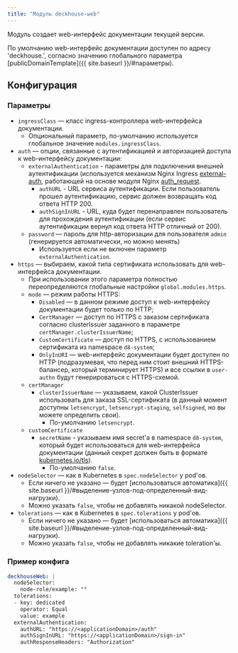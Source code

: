 ```yaml
---
title: "Модуль deckhouse-web"
---
```


Модуль создает web-интерфейс документации текущей версии.   

По умолчанию web-интерфейс документации доступен по адресу 'deckhouse.', согласно значению глобального параметра [publicDomainTemplate]({{ site.baseurl }}/#параметры).

Конфигурация
------------

### Параметры

* `ingressClass` — класс ingress-контроллера web-интерфейса документации.
    * Опциональный параметр, по-умолчанию используется глобальное значение `modules.ingressClass`.
* `auth` — опции, связанные с аутентификацией и авторизацией доступа к web-интерфейсу документации:
    * `externalAuthentication` - параметры для подключения внешней аутентификации (используется механизм Nginx Ingress [external-auth](https://kubernetes.github.io/ingress-nginx/examples/auth/external-auth/), работающей на основе модуля Nginx [auth_request](http://nginx.org/en/docs/http/ngx_http_auth_request_module.html).
         * `authURL` - URL сервиса аутентификации. Если пользователь прошел аутентификацию, сервис должен возвращать код ответа HTTP 200.
         * `authSignInURL` - URL, куда будет перенаправлен пользователь для прохождения аутентификации (если сервис аутентификации вернул код ответа HTTP отличный от 200).
    * `password` — пароль для http-авторизации для пользователя `admin` (генерируется автоматически, но можно менять)
         * Используется если не включен параметр `externalAuthentication`.
* `https` — выбираем, какой типа сертификата использовать для web-интерфейса документации.
    * При использовании этого параметра полностью переопределяются глобальные настройки `global.modules.https`.
    * `mode` — режим работы HTTPS:
        * `Disabled` — в данном режиме доступ к web-интерфейсу документации будет только по HTTP;
        * `CertManager` — доступ по HTTPS с заказом сертификата согласно clusterIssuer заданного в параметре `certManager.clusterIssuerName`;
        * `CustomCertificate` — доступ по HTTPS, с использованием сертификата из namespace `d8-system`;
        * `OnlyInURI` — web-интерфейс документации будет доступен по HTTP (подразумевая, что перед ним стоит внешний HTTPS-балансер, который терминирует HTTPS) и все ссылки в `user-authn` будут генерироваться с HTTPS-схемой.
    * `certManager`
      * `clusterIssuerName` — указываем, какой ClusterIssuer использовать для заказа SSL-сертификата (в данный момент доступны `letsencrypt`, `letsencrypt-staging`, `selfsigned`, но вы можете определить свои).
        * По-умолчанию `letsencrypt`.
    * `customCertificate`
      * `secretName` - указываем имя secret'а в namespace `d8-system`, который будет использоваться для web-интерфейса документации (данный секрет должен быть в формате [kubernetes.io/tls](https://kubernetes.github.io/ingress-nginx/user-guide/tls/#tls-secrets)).
        * По-умолчанию `false`.
* `nodeSelector` — как в Kubernetes в `spec.nodeSelector` у pod'ов.
    * Если ничего не указано — будет [использоваться автоматика]({{ site.baseurl }}/#выделение-узлов-под-определенный-вид-нагрузки).
    * Можно указать `false`, чтобы не добавлять никакой nodeSelector.
* `tolerations` — как в Kubernetes в `spec.tolerations` у pod'ов.
    * Если ничего не указано — будет [использоваться автоматика]({{ site.baseurl }}/#выделение-узлов-под-определенный-вид-нагрузки).
    * Можно указать `false`, чтобы не добавлять никакие toleration'ы.

### Пример конфига

```yaml
deckhouseWeb: |
  nodeSelector:
    node-role/example: ""
  tolerations:
  - key: dedicated
    operator: Equal
    value: example
  externalAuthentication:
    authURL: "https://<applicationDomain>/auth"
    authSignInURL: "https://<applicationDomain>/sign-in"
    authResponseHeaders: "Authorization"
```
